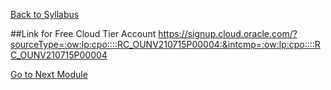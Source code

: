 [Back to Syllabus](./README.md#course-syllabus)

##Link for Free Cloud Tier Account
https://signup.cloud.oracle.com/?sourceType=:ow:lp:cpo::::RC_OUNV210715P00004:&intcmp=:ow:lp:cpo::::RC_OUNV210715P00004

[Go to Next Module](./4_Identity_and_Access_Management.md)